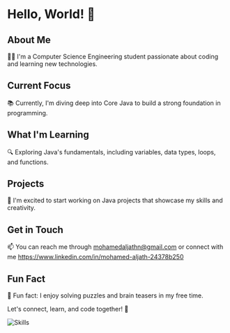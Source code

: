 # Hello, World! 👋

## About Me
👨‍🎓 I'm a Computer Science Engineering student passionate about coding and learning new technologies.

## Current Focus
📚 Currently, I'm diving deep into Core Java to build a strong foundation in programming.

## What I'm Learning
🔍 Exploring Java's fundamentals, including variables, data types, loops, and functions.

## Projects
🚀 I'm excited to start working on Java projects that showcase my skills and creativity.

## Get in Touch
📫 You can reach me through mohamedaljathn@gmail.com or connect with me https://www.linkedin.com/in/mohamed-aljath-24378b250

## Fun Fact
🎉 Fun fact: I enjoy solving puzzles and brain teasers in my free time.

Let's connect, learn, and code together! 🚀

![Skills](../../../Downloads/java.jpg)






























